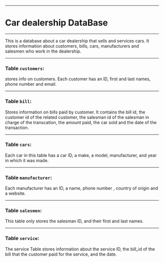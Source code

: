 
--- 
# Car dealership DataBase
***
This is a database about a car dealership that sells and services cars. It stores information about customers, bills, cars, manufacturers and salesmen who work in the dealership.
***
### Table `customers`:
stores info on customers. Each customer has an ID, first and last names, phone number and email.

***
### Table `bill`:
Stores information on bills paid by customer. It contains the bill id, the customer id of the related customer, the salesman id of the salesman in charge of the transcation, the amount paid, the car sold and the date of the transaction.

***
### Table `cars`:
Each car in this table has a car ID, a make, a model, manufacturer, and year in which it was made.

***
### Table `manufacturer`:
Each manufacturer has an ID, a name, phone number , country of origin and a website.
***

### Table `salesmen`:
This table only stores the salesman ID, and their first and last names.
***
### Table `service`:
The service Table stores information about the service ID, the bill_id of the bill that the customer paid for the service, and the date.
